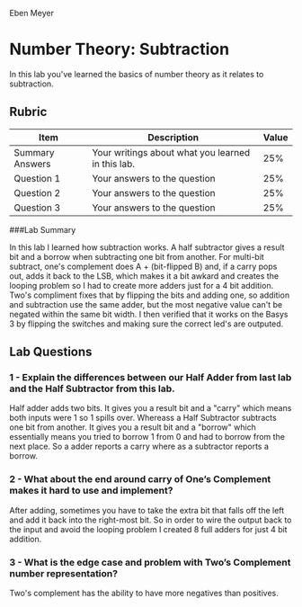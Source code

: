 Eben Meyer

# Number Theory: Subtraction

In this lab you've learned the basics of number theory as it relates to subtraction.

## Rubric

| Item | Description | Value |
| ---- | ----------- | ----- |
| Summary Answers | Your writings about what you learned in this lab. | 25% |
| Question 1 | Your answers to the question | 25% |
| Question 2 | Your answers to the question | 25% |
| Question 3 | Your answers to the question | 25% |

###Lab Summary

In this lab I learned how subtraction works. A half subtractor gives a result bit and a borrow when subtracting one bit from another. For multi-bit subtract, one's complement does A + (bit-flipped B) and, if a carry pops out, adds it back to the LSB, which makes it a bit awkard and creates the looping problem so I had to create more adders just for a 4 bit addition. Two's compliment fixes that by flipping the bits and adding one, so addition and subtraction use the same adder, but the most negative value can't be negated within the same bit width. I then verified that it works on the Basys 3 by flipping the switches and making sure the correct led's are outputed.

## Lab Questions

### 1 - Explain the differences between our Half Adder from last lab and the Half Subtractor from this lab.
Half adder adds two bits. It gives you a result bit and a "carry" which means both inputs were 1 so 1 spills over. Whereass a Half Subtractor subtracts one bit from another. It gives you a result bit and a "borrow" which essentially means you tried to borrow 1 from 0 and had to borrow from the next place. So a adder reports a carry where as a subtractor reports a borrow.

### 2 - What about the end around carry of One’s Complement makes it hard to use and implement?
After adding, sometimes you have to take the extra bit that falls off the left and add it back into the right-most bit. So in order to wire the output back to the input and avoid the looping problem I created 8 full adders for just 4 bit addition.

### 3 - What is the edge case and problem with Two’s Complement number representation?
Two's complement has the ability to have more negatives than positives.
